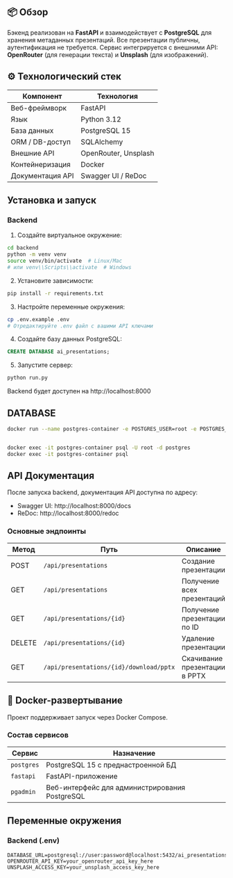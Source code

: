 ## 📦 Обзор

Бэкенд реализован на **FastAPI** и взаимодействует с **PostgreSQL** для хранения метаданных презентаций. Все презентации публичны, аутентификация не требуется. Сервис интегрируется с внешними API: **OpenRouter** (для генерации текста) и **Unsplash** (для изображений).

## ⚙️ Технологический стек

|Компонент|Технология
|-|-
|Веб-фреймворк|FastAPI
|Язык|Python 3.12
|База данных|PostgreSQL 15
|ORM / DB-доступ|SQLAlchemy
|Внешние API|OpenRouter, Unsplash
|Контейнеризация|Docker
|Документация API|Swagger UI / ReDoc

## Установка и запуск

### Backend

1. Создайте виртуальное окружение:
```bash
cd backend
python -m venv venv
source venv/bin/activate  # Linux/Mac
# или venv\\Scripts\\activate  # Windows
```

2. Установите зависимости:
```bash
pip install -r requirements.txt
```

3. Настройте переменные окружения:
```bash
cp .env.example .env
# Отредактируйте .env файл с вашими API ключами
```

4. Создайте базу данных PostgreSQL:
```sql
CREATE DATABASE ai_presentations;
```

5. Запустите сервер:
```bash
python run.py
```

Backend будет доступен на http://localhost:8000

## DATABASE

```bash
docker run --name postgres-container -e POSTGRES_USER=root -e POSTGRES_PASSWORD=secret -p 5432:5432 -d postgres


docker exec -it postgres-container psql -U root -d postgres
docker exec -it postgres-container psql
```

## API Документация

После запуска backend, документация API доступна по адресу:
- Swagger UI: http://localhost:8000/docs  
- ReDoc: http://localhost:8000/redoc

### Основные эндпоинты
|Метод|Путь|Описание|
|-|-|-|
|POST|`/api/presentations`|Создание презентации
|GET|`/api/presentations`|Получение всех презентаций  
|GET|`/api/presentations/{id}`|Получение презентации по ID
|DELETE|`/api/presentations/{id}`|Удаление презентации
|GET|`/api/presentations/{id}/download/pptx`|Скачивание презентации в PPTX

## 🐳 Docker-развертывание

Проект поддерживает запуск через Docker Compose.

### Состав сервисов

|Сервис|Назначение|
|-|-|
|`postgres`|PostgreSQL 15 с преднастроенной БД
|`fastapi`|FastAPI-приложение
|`pgadmin`|Веб-интерфейс для администрирования PostgreSQL

## Переменные окружения

### Backend (.env)
```
DATABASE_URL=postgresql://user:password@localhost:5432/ai_presentations
OPENROUTER_API_KEY=your_openrouter_api_key_here
UNSPLASH_ACCESS_KEY=your_unsplash_access_key_here
```
